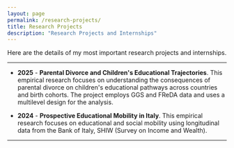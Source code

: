 ```yaml
---
layout: page
permalink: /research-projects/
title: Research Projects
description: "Research Projects and Internships"
---
```

Here are the details of my most important research projects and internships.

---

* **2025** - **Parental Divorce and Children's Educational Trajectories**. This empirical research focuses on understanding the consequences of parental divorce on children's educational pathways across countries and birth cohorts. The project employs GGS and FReDA data and uses a multilevel design for the analysis.

* **2024** - **Prospective Educational Mobility in Italy**. This empirical research focuses on educational and social mobility using longitudinal data from the Bank of Italy, SHIW (Survey on Income and Wealth).

---


